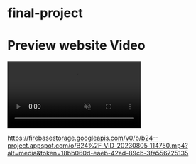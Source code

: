 # final-project
# Preview website Video
<div>
                  <video src="[assets/_VID_20230805_114750.mp4](https://firebasestorage.googleapis.com/v0/b/b24--project.appspot.com/o/B24%2F_VID_20230805_114750.mp4?alt=media&token=18bb060d-eaeb-42ad-89cb-3fa556725135)" loop muted autoplay></video>

</div>

https://firebasestorage.googleapis.com/v0/b/b24--project.appspot.com/o/B24%2F_VID_20230805_114750.mp4?alt=media&token=18bb060d-eaeb-42ad-89cb-3fa556725135
 
